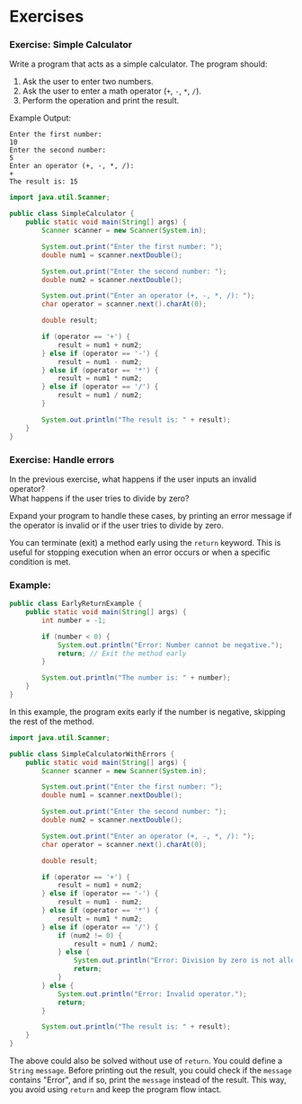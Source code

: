 # Exercises

### Exercise: Simple Calculator
Write a program that acts as a simple calculator. The program should:
1. Ask the user to enter two numbers.
2. Ask the user to enter a math operator (`+`, `-`, `*`, `/`).
3. Perform the operation and print the result.

Example Output:
```
Enter the first number:
10
Enter the second number:
5
Enter an operator (+, -, *, /):
+
The result is: 15
```

<hint title="Solution">

```java
import java.util.Scanner;

public class SimpleCalculator {
    public static void main(String[] args) {
        Scanner scanner = new Scanner(System.in);

        System.out.print("Enter the first number: ");
        double num1 = scanner.nextDouble();

        System.out.print("Enter the second number: ");
        double num2 = scanner.nextDouble();

        System.out.print("Enter an operator (+, -, *, /): ");
        char operator = scanner.next().charAt(0);

        double result;

        if (operator == '+') {
            result = num1 + num2;
        } else if (operator == '-') {
            result = num1 - num2;
        } else if (operator == '*') {
            result = num1 * num2;
        } else if (operator == '/') {
            result = num1 / num2;
        } 

        System.out.println("The result is: " + result);
    }
}
```

</hint>

### Exercise: Handle errors

In the previous exercise, what happens if the user inputs an invalid operator?\
What happens if the user tries to divide by zero?

Expand your program to handle these cases, by printing an error message if the operator is invalid or if the user tries to divide by zero.




<hint title="Hint 1">

You can terminate (exit) a method early using the `return` keyword. This is useful for stopping execution when an error occurs or when a specific condition is met.

### Example:

```java
public class EarlyReturnExample {
    public static void main(String[] args) {
        int number = -1;

        if (number < 0) {
            System.out.println("Error: Number cannot be negative.");
            return; // Exit the method early
        }

        System.out.println("The number is: " + number);
    }
}

```

In this example, the program exits early if the number is negative, skipping the rest of the method.

</hint>

<hint title="Solution">

```java
import java.util.Scanner;

public class SimpleCalculatorWithErrors {
    public static void main(String[] args) {
        Scanner scanner = new Scanner(System.in);

        System.out.print("Enter the first number: ");
        double num1 = scanner.nextDouble();

        System.out.print("Enter the second number: ");
        double num2 = scanner.nextDouble();

        System.out.print("Enter an operator (+, -, *, /): ");
        char operator = scanner.next().charAt(0);

        double result;

        if (operator == '+') {
            result = num1 + num2;
        } else if (operator == '-') {
            result = num1 - num2;
        } else if (operator == '*') {
            result = num1 * num2;
        } else if (operator == '/') {
            if (num2 != 0) {
                result = num1 / num2;
            } else {
                System.out.println("Error: Division by zero is not allowed.");
                return;
            }
        } else {
            System.out.println("Error: Invalid operator.");
            return;
        }

        System.out.println("The result is: " + result);
    }
}
```

The above could also be solved without use of `return`. You could define a `String` `message`. Before printing out the result, you could check if the `message` contains "Error", and if so, print the `message` instead of the result. This way, you avoid using `return` and keep the program flow intact.

</hint>

